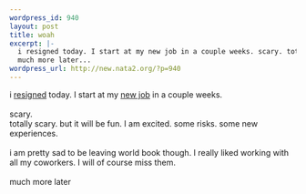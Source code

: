 ```yaml
--- 
wordpress_id: 940
layout: post
title: woah
excerpt: |-
  i resigned today. I start at my new job in a couple weeks. scary. totally scary. but it will be fun. I am excited. some risks. some new experiences. i am pretty sad to be leaving world book though. I really liked working with all my coworkers. I will of course miss them.
  much more later...
wordpress_url: http://new.nata2.org/?p=940
---
```

i <a href="http://www.worldbook.com">resigned</a> today. I start at my <a href="http://digital.c-k.com">new job</a> in a couple weeks. <br/><br/>scary. <br/>totally scary. but it will be fun. I am excited. some risks. some new experiences. <br/><br/>i am pretty sad to be leaving world book though. I really liked working with all my coworkers. I will of course miss them.
<br/><br/>much more later
